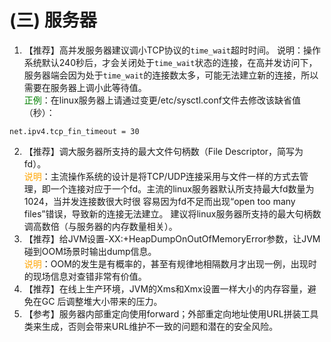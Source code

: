 # (三) 服务器
1. 【推荐】高并发服务器建议调小TCP协议的`time_wait`超时时间。 说明：操作系统默认240秒后，才会关闭处于`time_wait`状态的连接，在高并发访问下，服务器端会因为处于`time_wait`的连接数太多，可能无法建立新的连接，所以需要在服务器上调小此等待值。 
<br><span style="color:green">正例</span>：在linux服务器上请通过变更/etc/sysctl.conf文件去修改该缺省值（秒）：
  ```
net.ipv4.tcp_fin_timeout = 30
```
2. 【推荐】调大服务器所支持的最大文件句柄数（File Descriptor，简写为fd）。 
<br><span style="color:orange">说明</span>：主流操作系统的设计是将TCP/UDP连接采用与文件一样的方式去管理，即一个连接对应于一个fd。主流的linux服务器默认所支持最大fd数量为1024，当并发连接数很大时很
容易因为fd不足而出现“open too many files”错误，导致新的连接无法建立。 建议将linux服务器所支持的最大句柄数调高数倍（与服务器的内存数量相关）。 
3. 【推荐】给JVM设置-XX:+HeapDumpOnOutOfMemoryError参数，让JVM碰到OOM场景时输出dump信息。 
<br><span style="color:orange">说明</span>：OOM的发生是有概率的，甚至有规律地相隔数月才出现一例，出现时的现场信息对查错非常有价值。 
4. 【推荐】在线上生产环境，JVM的Xms和Xmx设置一样大小的内存容量，避免在GC 后调整堆大小带来的压力。 
5. 【参考】服务器内部重定向使用forward；外部重定向地址使用URL拼装工具类来生成，否则会带来URL维护不一致的问题和潜在的安全风险。 
